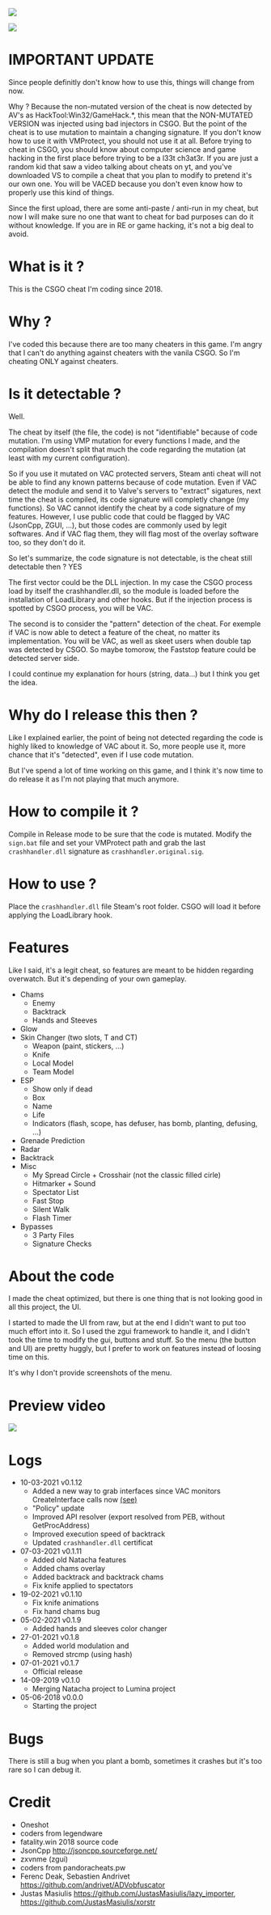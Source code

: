 ![](Resources/logo.png)



![](Resources/preview_0.png)

# IMPORTANT UPDATE

Since people definitly don't know how to use this, things will change from now.

Why ? Because the non-mutated version of the cheat is now detected by AV's as HackTool:Win32/GameHack.*, this mean that the NON-MUTATED VERSION was injected using bad injectors in CSGO. But the point of the cheat is to use mutation to maintain a changing signature. If you don't know how to use it with VMProtect, you should not use it at all. Before trying to cheat in CSGO, you should know about computer science and game hacking in the first place before trying to be a l33t ch3at3r. If you are just a random kid that saw a video talking about cheats on yt, and you've downloaded VS to compile a cheat that you plan to modify to pretend it's our own one. You will be VACED because you don't even know how to properly use this kind of things.

Since the first upload, there are some anti-paste / anti-run in my cheat, but now I will make sure no one that want to cheat for bad purposes can do it without knowledge. If you are in RE or game hacking, it's not a big deal to avoid.

# What is it ?

This is the CSGO cheat I'm coding since 2018.

# Why ?

I've coded this because there are too many cheaters in this game. I'm angry that I can't do anything against cheaters with the vanila CSGO. So I'm cheating ONLY against cheaters.

# Is it detectable ?

Well.

The cheat by itself (the file, the code) is not "identifiable" because of code mutation. I'm using VMP mutation for every functions I made, and the compilation doesn't split that much the code regarding the mutation (at least with my current configuration).

So if you use it mutated on VAC protected servers, Steam anti cheat will not be able to find any known patterns because of code mutation. Even if VAC detect the module and send it to Valve's servers to "extract" sigatures, next time the cheat is compiled, its code signature will completly change (my functions). So VAC cannot identify the cheat by a code signature of my features. However, I use public code that could be flagged by VAC (JsonCpp, ZGUI, ...), but those codes are commonly used by legit softwares. And if VAC flag them, they will flag most of the overlay software too, so they don't do it. 

So let's summarize, the code signature is not detectable, is the cheat still detectable then ? YES

The first vector could be the DLL injection. In my case the CSGO process load by itself the crashhandler.dll, so the module is loaded before the installation of LoadLibrary and other hooks. But if the injection process is spotted by CSGO process, you will be VAC.

The second is to consider the "pattern" detection of the cheat. For exemple if VAC is now able to detect a feature of the cheat, no matter its implementation. You will be VAC, as well as skeet users when double tap was detected by CSGO. So maybe tomorow, the Faststop feature could be detected server side. 

I could continue my explanation for hours (string, data...) but I think you get the idea.

# Why do I release this then ?

Like I explained earlier, the point of being not detected regarding the code is highly liked to knowledge of VAC about it. So, more people use it, more chance that it's "detected", even if I use code mutation. 

But I've spend a lot of time working on this game, and I think it's now time to do release it as I'm not playing that much anymore.

# How to compile it ?

Compile in Release mode to be sure that the code is mutated. Modify the `sign.bat` file and set your VMProtect path and grab the last `crashhandler.dll` signature as `crashhandler.original.sig`.

# How to use ?

Place the `crashhandler.dll` file Steam's root folder. CSGO will load it before applying the LoadLibrary hook.

# Features

Like I said, it's a legit cheat, so features are meant to be hidden regarding overwatch. But it's depending of your own gameplay.

- Chams
    - Enemy
    - Backtrack
    - Hands and Steeves 
- Glow
- Skin Changer (two slots, T and CT)
    - Weapon (paint, stickers, ...) 
    - Knife 
    - Local Model
    - Team Model
- ESP
    - Show only if dead
    - Box
    - Name
    - Life
    - Indicators (flash, scope, has defuser, has bomb, planting, defusing, ...)
- Grenade Prediction
- Radar
- Backtrack
- Misc
  - My Spread Circle + Crosshair (not the classic filled cirle)
  - Hitmarker + Sound
  - Spectator List
  - Fast Stop
  - Silent Walk
  - Flash Timer
- Bypasses
  - 3 Party Files
  - Signature Checks

# About the code

I made the cheat optimized, but there is one thing that is not looking good in all this project, the UI.

I started to made the UI from raw, but at the end I didn't want to put too much effort into it. So I used the zgui framework to handle it, and I didn't took the time to modify the gui, buttons and stuff. So the menu (the button and UI) are pretty huggly, but I prefer to work on features instead of loosing time on this.

It's why I don't provide screenshots of the menu.

# Preview video

[![](http://img.youtube.com/vi/PN5KUjSbEYw/0.jpg)](http://www.youtube.com/watch?v=PN5KUjSbEYw "")

# Logs

- 10-03-2021 v0.1.12
  - Added a new way to grab interfaces since VAC monitors CreateInterface calls now [(see)](https://www.unknowncheats.me/forum/counterstrike-global-offensive/444181-vac-monitors-createinterface-calls.html#post3084991)
  - "Policy" update
  - Improved API resolver (export resolved from PEB, without GetProcAddress)
  - Improved execution speed of backtrack
  - Updated `crashhandler.dll` certificat
- 07-03-2021 v0.1.11 
  - Added old Natacha features 
  - Added chams overlay
  - Added backtrack and backtrack chams
  - Fix knife applied to spectators
- 19-02-2021 v0.1.10  
  - Fix knife animations
  - Fix hand chams bug
- 05-02-2021 v0.1.9  
  - Added hands and sleeves color changer
- 27-01-2021 v0.1.8  
  - Added world modulation and
  - Removed strcmp (using hash)
- 07-01-2021 v0.1.7 
  - Official release
- 14-09-2019 v0.1.0 
  - Merging Natacha project to Lumina project
- 05-06-2018 v0.0.0  
  - Starting the project

# Bugs

There is still a bug when you plant a bomb, sometimes it crashes but it's too rare so I can debug it.

# Credit

- Oneshot
- coders from legendware
- fatality.win 2018 source code
- JsonCpp http://jsoncpp.sourceforge.net/
- zxvnme (zgui)
- coders from pandoracheats.pw
- Ferenc Deak, Sebastien Andrivet https://github.com/andrivet/ADVobfuscator
- Justas Masiulis https://github.com/JustasMasiulis/lazy_importer, https://github.com/JustasMasiulis/xorstr
